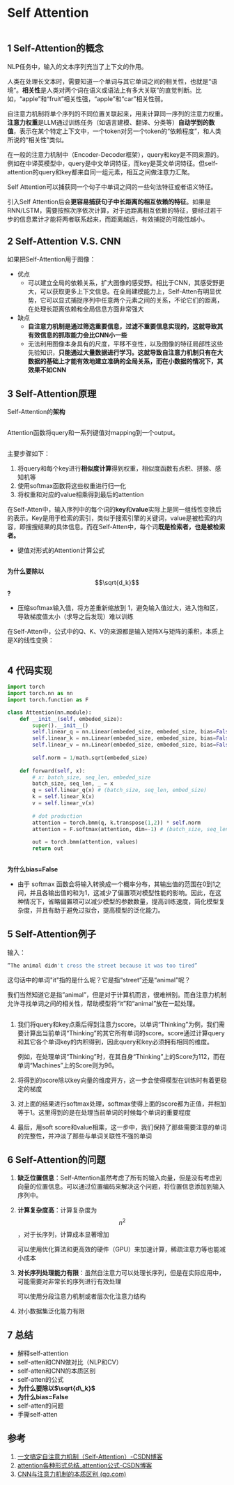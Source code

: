 # Self Attention

<figure><img src="../.gitbook/assets/image.png" alt=""><figcaption></figcaption></figure>

## 1 Self-Attention的概念

NLP任务中，输入的文本序列充当了上下文的作用。

人类在处理长文本时，需要知道一个单词与其它单词之间的相关性，也就是“语境”。**相关性**是人类对两个词在语义或语法上有多大关联”的直觉判断。比如，“apple”和“fruit”相关性强，“apple”和“car”相关性弱。

自注意力机制将单个序列的不同位置关联起来，用来计算同一序列的注意力权重。**注意力权重**是LLM通过训练任务（如语言建模、翻译、分类等）**自动学到的数值**，表示在某个特定上下文中，一个token对另一个token的“依赖程度”，和人类所说的“相关性”类似。

在一般的注意力机制中（Encoder-Decoder框架），query和key是不同来源的。例如在中译英模型中，query是中文单词特征，而key是英文单词特征。但self-attention的query和key都来自同一组元素，相互之间做注意力汇聚。

Self Attention可以捕获同一个句子中单词之间的一些句法特征或者语义特征。

引入Self Attention后会**更容易捕获句子中长距离的相互依赖的特征**。如果是RNN/LSTM，需要按照次序依次计算，对于远距离相互依赖的特征，要经过若干步的信息累计才能将两者联系起来，而距离越远，有效捕捉的可能性越小。

## 2 Self-Attention V.S. CNN

如果把Self-Attention用于图像：

* 优点
  * 可以建立全局的依赖关系，扩大图像的感受野。相比于CNN，其感受野更大，可以获取更多上下文信息。在全局建模能力上，Self-Atten有明显优势，它可以显式捕捉序列中任意两个元素之间的关系，不论它们的距离，在处理长距离依赖和全局信息方面非常强大
* 缺点
  * **自注意力机制是通过筛选重要信息，过滤不重要信息实现的，这就导致其有效信息的抓取能力会比CNN小一些**
  * 无法利用图像本身具有的尺度，平移不变性，以及图像的特征局部性这些先验知识，**只能通过大量数据进行学习。这就导致自注意力机制只有在大数据的基础上才能有效地建立准确的全局关系，而在小数据的情况下，其效果不如CNN**

## 3 Self-Attention原理

Self-Attention的**架构**

<figure><img src="../.gitbook/assets/image (1).png" alt=""><figcaption></figcaption></figure>

Attention函数将query和一系列键值对mapping到一个output。

<figure><img src="../.gitbook/assets/image (23).png" alt=""><figcaption></figcaption></figure>

主要步骤如下：

1. 将query和每个key进行**相似度计算**得到权重，相似度函数有点积、拼接、感知机等
2. 使用softmax函数将这些权重进行归一化
3. 将权重和对应的value相乘得到最后的attention

在Self-Atten中，输入序列中的每个词的**key**和**value**实际上是同一组线性变换后的表示。Key是用于检索的索引，类似于搜索引擎的关键词，value是被检索的内容，即搜搜结果的具体信息。而在Self-Atten中，每个词**既是检索者，也是被检索者。**

* 键值对形式的Attention计算公式

<figure><img src="../.gitbook/assets/image (24).png" alt=""><figcaption></figcaption></figure>

**为什么要除以** $$\sqrt{d_k}$$ **?**

* 压缩softmax输入值，将方差重新缩放到 1，避免输入值过大，进入饱和区，导致梯度值太小（求导之后发现）难以训练

在Self-Atten中，公式中的Q、K、V的来源都是输入矩阵X与矩阵的乘积，本质上是X的线性变换：

<figure><img src="../.gitbook/assets/image (25).png" alt=""><figcaption></figcaption></figure>

## 4 代码实现

```python
import torch
import torch.nn as nn
import torch.function as F

class Attention(nn.module):
	def __init__(self, embeded_size):
		super().__init__()
		self.linear_q = nn.Linear(embeded_size, embeded_size, bias=False)
		self.linear_k = nn.Linear(embeded_size, embeded_size, bias=False)
		self.linear_v = nn.Linear(embeded_size, embeded_size, bias=False)
		
		self.norm = 1/math.sqrt(embeded_size)
	
	def forward(self, x):
		# x: batch_size, seq_len, embeded_size
		batch_size, seq_len, _ = x
		q = self.linear_q(x) # (batch_size, seq_len, embed_size)
		k = self.linear_k(x)
		v = self.linear_v(x)
		
		# dot production
		attention = torch.bmm(q, k.transpose(1,2)) * self.norm
		attention = F.softmax(attention, dim=-1) # (batch_size, seq_len, seq_len)
		
		out = torch.bmm(attention, values)
		return out
		
```

**为什么bias=False**

* 由于 softmax 函数会将输入转换成一个概率分布，其输出值的范围在0到1之间，并且各输出值的和为1，这减少了偏置项对模型性能的影响。因此，在这种情况下，省略偏置项可以减少模型的参数数量，提高训练速度，简化模型复杂度，并且有助于避免过拟合，提高模型的泛化能力。

## 5 Self-Attention例子

输入：

```python
”The animal didn't cross the street because it was too tired”
```

这句话中的单词"it"指的是什么呢？它是指“street”还是“animal”呢？

我们当然知道它是指”animal”，但是对于计算机而言，很难辨别。而自注意力机制允许寻找单词之间的相关性，帮助模型将“it”和“animal”放在一起处理。

<figure><img src="../.gitbook/assets/image (26).png" alt=""><figcaption></figcaption></figure>

1.  我们将query和key点乘后得到注意力score。以单词“Thinking”为例，我们需要计算出当前单词“Thinking”的其它所有单词的score。score通过计算query和其它各个单词key的内积得到，因此query和key必须拥有相同的维度。

    例如，在处理单词“Thinking”时，在其自身“Thinking”上的Score为112，而在单词“Machines”上的Score则为96。
2. 将得到的score除以key向量的维度开方，这一步会使得模型在训练时有着更稳定的梯度
3. 对上面的结果进行softmax处理，softmax使得上面的score都为正值，并相加等于1。这里得到的是在处理当前单词的时候每个单词的重要程度
4. 最后，用soft score和value相乘，这一步中，我们保持了那些需要注意的单词的完整性，并冲淡了那些与单词关联性不强的单词

## 6 Self-Attention的问题

1. **缺乏位置信息**：Self-Attention虽然考虑了所有的输入向量，但是没有考虑到向量的位置信息。可以通过位置编码来解决这个问题，将位置信息添加到输入序列中。
2.  **计算复杂度高**：计算复杂度为$$n^2$$，对于长序列，计算成本显著增加

    可以使用优化算法和更高效的硬件（GPU）来加速计算，稀疏注意力等也能减小成本
3.  **对长序列处理能力有限**：虽然自注意力可以处理长序列，但是在实际应用中，可能需要对非常长的序列进行有效处理

    可以使用分段注意力机制或者层次化注意力结构
4. 对小数据集泛化能力有限

## 7 总结

* 解释self-attention
* self-atten和CNN做对比（NLP和CV）
* self-atten和CNN的本质区别
* self-atten的公式
* **为什么要除以$\sqrt{d\_k}$**
* **为什么bias=False**
* self-atten的问题
* 手撕self-atten

## 参考

1. [一文搞定自注意力机制（Self-Attention）-CSDN博客](https://blog.csdn.net/weixin_42110638/article/details/134016569)
2. [attention各种形式总结\_attention公式-CSDN博客](https://blog.csdn.net/qq_41058526/article/details/80783925)
3. [CNN与注意力机制的本质区别 (qq.com)](https://mp.weixin.qq.com/s/XJy0EMFp7HvwBaOmkn5_Yg?poc_token=HLx0wWajBnIDELzlapiDLDrP8dmMlQRmT-qAxtfc)

